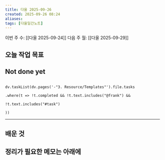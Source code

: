 ```yaml
---
title: 다울 2025-09-26
created: 2025-09-26 08:24
aliases: 
tags: [다울일간노트]
---
```



이번 주 수: [[다울 2025-09-24]] 
다음 주 월: [[다울 2025-09-29]] 




## 오늘 작업 목표




## Not done yet

```dataviewjs

dv.taskList(dv.pages('-"3. Resource/Templates"').file.tasks

.where(t => !t.completed && !t.text.includes("@frank") &&

!t.text.includes("#task")

))

```

---

## 배운 것




## 정리가 필요한 메모는 아래에



